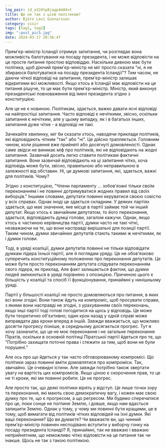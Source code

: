 ```yaml
---
lng_pair: id_a324tp8jagp4m84vt
title: Що не так з цією політикою?
author: Björn Leví Gunnarsson
category: visir
tags: [tag1, tag2]
img: ":post_pic5.jpg"
date: 2024-03-17 20:56:47
---
```


Прем'єр-міністр Ісландії отримує запитання, чи розглядає вона можливість балотування на посаду президента, і не може відповісти на це просте питання простою відповіддю. Наскільки дивною має бути політика, щоб діючий прем'єр-міністр не міг просто сказати "ні, я не збираюся балотуватися на посаду президента Ісландії"? Тим часом, не даючи чіткої відповіді на запитання, прем'єр-міністр залишає відкритими всі можливості. Якщо хтось в Ісландії має відповісти на це питання рішуче, то це має бути прем'єр-міністр. Міністр, який виконує президентські повноваження від імені президента згідно з конституцією.

Але це не є новиною. Політикам, здається, важко давати ясні відповіді на найпростіші запитання. Часто відповіді є нечіткими, звісно, оскільки запитання є нечітким, але у цьому випадку, як і в багатьох інших, запитання дуже чітке - а відповіді не такі.

Зачекайте хвилинку, міг би сказати хтось, наводячи приклади політиків, які відповідають чітким "так" або "ні". Це дійсно трапляється. Головним чином, коли рішення вже прийняті або досягнуті домовленості. Однак саме звідси не виникає міф про політиків, які не відповідають на жодні запитання. Зазвичай досить легко ставити політикам фактичні запитання. Вони зазвичай відповідають на ці запитання чітко, хоча відповідь може бути, звісно, правильною або неправильною в залежності від обставин. Ні, це думкові запитання, які, здається, важкі для політиків. Чому?

Згідно з конституцією, "Члени парламенту ... зобов'язані тільки своїм переконанням і не повинні дотримуватися жодних правил від своїх виборців." Іншими словами, депутати повинні керуватися своєю совістю у всіх справах. Однак іноді це здається складним. У деяких партіях здається, що має значення, яке місце в партії займає той чи інший депутат. Якщо хтось є звичайним депутатом, то його переконання, здається, відповідають думці голови, загалом кажучи. Однак, якщо хтось є частиною керівництва партії, думки часто не такі чіткі, незважаючи на те, що вони насправді вирішальні для позиції партії. Таким чином, думки звичайних депутатів стають такими ж нечіткими, як і думки голови.

Тоді, в уряді коаліції, думки депутатів повинні не тільки відповідати думкам лідера їхньої партії, але й поглядам уряду. Це не обов'язково суперечить конституційному положенню про переконання депутатів. Це може бути просто переконанням депутата слідувати переконанням свого лідера, як приклад. Але факт залишається фактом, що думки людей змінюються в уряді порівняно з опозицією. Причиною цього є більшість у коаліції та спосіб її функціонування, принаймні у нинішньому уряді.

Партії у більшості коаліції не просто домовляються про питання, в яких всі вони згодні. Вони також йдуть на компроміс, щоб просувати справи, з якими вони насправді не згодні, з урахуванням своїх переконань, якщо інші партії тоді готові погодитися на щось у відповідь. Це може бути теоретично об'єктивно; один крок назад у одній справі може виправдати два кроки вперед в іншій. Завжди вважається, що можливо досягти прогресу пізніше, в середньому досягається прогрес. Тут я хочу зазначити, що це не моє переконання і не загальне переконання Піратів, оскільки в основній політиці Піратської партії йдеться про те, що "Потрібно захищати поточні права і стежити за тим, щоб вони не були порушені."

Але ось про що йдеться у так часто обговорюваному компромісі. Що політики зараз повинні вміти домовлятися про компроміси. Так, звичайно. Це очевидні істини. Але завжди потрібно також звертати увагу на вартість цих компромісів. Якщо ціною є скорочення прав, то це не ті кроки, які ми повинні робити. Це не прогрес.

Але просто так, що деякі політики вірять у відступ. Це лише точки зору та переконання, які мають свою демократичну вагу, і кожен має свою думку про те, що є прогресом, а що регресом. Ми будемо сперечатися про це, поки сонце не поглине Землю, і довше, якщо нам вдасться залишити Землю. Однак у тому, у чому ми повинні бути кращими, це в тому, щоб вимагати від політиків чітких відповідей на їхні думки. Які ваші переконання? Що ви думаєте? Чи вважаєте ви, що чинний прем'єр-міністр повинен несподівано вступити у виборчу гонку на посаду президента Ісландії? Я, принаймні, так не вважаю і вважаю неприйнятним, що неможливо чітко відповісти на це питання так чи інакше. Щось не так з такою політикою.